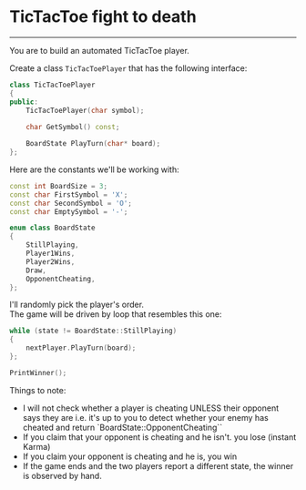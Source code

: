 # TicTacToe fight to death
---
You are to build an automated TicTacToe player.  

Create a class `TicTacToePlayer` that has the following interface:
```c++
class TicTacToePlayer
{
public:
    TicTacToePlayer(char symbol);
    
	char GetSymbol() const;

	BoardState PlayTurn(char* board);
};
```

Here are the constants we'll be working with:
```c++
const int BoardSize = 3;
const char FirstSymbol = 'X';
const char SecondSymbol = 'O';
const char EmptySymbol = '-';

enum class BoardState
{
    StillPlaying,
	Player1Wins,
	Player2Wins,
	Draw,
	OpponentCheating,
};
```

I'll randomly pick the player's order.  
The game will be driven by loop that resembles this one:
```c++
while (state != BoardState::StillPlaying)
{
    nextPlayer.PlayTurn(board);
};

PrintWinner();
```

Things to note:
- I will not check whether a player is cheating UNLESS their opponent says they are i.e. it's up to you to detect whether your enemy has cheated and return `BoardState::OpponentCheating``
- If you claim that your opponent is cheating and he isn't. you lose (instant Karma)
- If you claim your opponent is cheating and he is, you win
- If the game ends and the two players report a different state, the winner is observed by hand.
